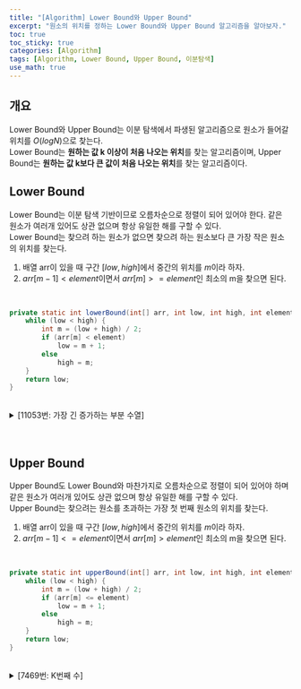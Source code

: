 ```yaml
---
title: "[Algorithm] Lower Bound와 Upper Bound"
excerpt: "원소의 위치를 정하는 Lower Bound와 Upper Bound 알고리즘을 알아보자."
toc: true
toc_sticky: true
categories: [Algorithm]
tags: [Algorithm, Lower Bound, Upper Bound, 이분탐색]
use_math: true
---
```


## 개요
Lower Bound와 Upper Bound는 이분 탐색에서 파생된 알고리즘으로 원소가 들어갈 위치를 $O(logN)$으로 찾는다. <br> 
Lower Bound는 **원하는 값 k 이상이 처음 나오는 위치**를 찾는 알고리즘이며, Upper Bound는 **원하는 값 k보다 큰 값이 처음 나오는 위치**를 찾는 알고리즘이다.

## Lower Bound
Lower Bound는 이분 탐색 기반이므로 오름차순으로 정렬이 되어 있어야 한다. 같은 원소가 여러개 있어도 상관 없으며 항상 유일한 해를 구할 수 있다. <br>
Lower Bound는 찾으려 하는 원소가 없으면 찾으려 하는 원소보다 큰 가장 작은 원소의 위치를 찾는다.

1. 배열 arr이 있을 때 구간 $[low, high]$에서 중간의 위치를 $m$이라 하자.
2. $arr[m-1] < element$이면서 $arr[m] >= element$인 최소의 m을 찾으면 된다.

<br>

```java
private static int lowerBound(int[] arr, int low, int high, int element) {
    while (low < high) {
        int m = (low + high) / 2;
        if (arr[m] < element)
            low = m + 1;
        else
            high = m;
    }	
    return low;
}
```

<br>

<details>
<summary p style="cursor:pointer">[11053번: 가장 긴 증가하는 부분 수열]</summary>
<div markdown="1">

<br>

<https://www.acmicpc.net/problem/11053>

<br>
LIS는 2차원 for문으로 *O(N<sup>2</sup>)* DP로 해결할 수도 있지만 Lower Bound를 통해 *O(N<sup>2</sup>)*을 *O(NlogN)*으로 낮출 수 있다. 

<details>
<summary p style="cursor:pointer">코드</summary>
<div markdown="1">

```java
import java.io.*;
import java.util.*;

public class Main {

    static FastIO io = new FastIO();
    static int[] arr, dp;
    
    public static void main(String... args) throws IOException {
        int N = io.nextInt();
        arr = new int[N + 1];   dp = new int[N + 1];
        for (int i = 1; i < N + 1; i++) {
            arr[i] = io.nextInt();
        }

        dp[1] = arr[1];
        int idx = 1;
        for (int i = 2; i < N + 1; i++) {
            if (dp[idx] < arr[i])
                dp[++idx] = arr[i];
            else
                dp[lowerBound(dp, 0, idx, arr[i])] = arr[i];
        }

        io.write(idx);
    }
    
    private static int lowerBound(int[] arr, int low, int high, int element) {
        while (low < high) {
            int m = (low + high) / 2;
            if (arr[m] < element)
                low = m + 1;
            else
                high = m;
        }
        return low;
    }

}

class FastIO { ... }	// 생략
```

</div>
</details>



</div>
</details>

<br>
<br>

## Upper Bound
Upper Bound도 Lower Bound와 마찬가지로 오름차순으로 정렬이 되어 있어야 하며 같은 원소가 여러개 있어도 상관 없으며 항상 유일한 해를 구할 수 있다. <br>
Upper Bound는 찾으려는 원소를 초과하는 가장 첫 번째 원소의 위치를 찾는다.

1. 배열 arr이 있을 때 구간 $[low, high]$에서 중간의 위치를 $m$이라 하자.
2. $arr[m-1] <= element$이면서 $arr[m] > element$인 최소의 m을 찾으면 된다.

<br>

```java
private static int upperBound(int[] arr, int low, int high, int element) {
	while (low < high) {
		int m = (low + high) / 2;
		if (arr[m] <= element)
			low = m + 1;
		else
			high = m;
	}
	return low;
}
```

<br>

<details>
<summary p style="cursor:pointer">[7469번: K번째 수]</summary>
<div markdown="1">

<br>

<https://www.acmicpc.net/problem/7469>

<br>
머지 소트 트리에서 정렬된 리스트에서 K번째 수를 찾을 때 Upper Bound로 K번째 수보다 작거나 같은 수의 개수를 찾는다. 즉 K번째 수를 의미한다.

<br>

<details>
<summary p style="cursor:pointer">코드</summary>
<div markdown="1">

```java
import java.io.*;
import java.util.*;

public class Main {

    static FastIO io = new FastIO();
    final static int INF = (int)1e6;
    static int n, m, h;
    static int[] arr;
    static List<List<Integer>> data;

    public static void main(String... args) throws IOException {
    	n = io.nextInt();	m = io.nextInt();
    	arr = new int[n + 1];
    	h = 1 << (int)Math.ceil(Math.log(n) / Math.log(2)) + 1;
    	data = new ArrayList<List<Integer>>();
    	for (int i = 0; i < h; i++) {
			data.add(new ArrayList<Integer>());
		}
    	StringBuilder res = new StringBuilder();
    	for (int i = 1; i < n + 1; i++) {
			arr[i] = io.nextInt();
			update(1, arr[i], i, 1, n);
		}
    	for (int i = 0; i < h; i++) {
			Collections.sort(data.get(i));
		}
    	
    	while (m-- > 0) {
    		int a = io.nextInt(), b = io.nextInt(), c = io.nextInt();
    		int l = -(int)1e9, r = (int)1e9;
    		while (l <= r) {
    			int m = (l + r) / 2;
    			if (get(1, m, a, b, 1, n) < c)
    				l = m + 1;
    			else
    				r = m - 1;
    		}
    		res.append(l).append('\n');
    	}

    	io.write(res);
    }
    
    private static int upperBound(List<Integer> list, int low, int high, int element) {
    	while (low < high) {
    		int m = (low + high) / 2;
    		if (list.get(m) > element)
    			high = m;
    		else
    			low = m + 1;
    	}
    	return low;
    }
    
    private static int get(int bucket, int val, int left, int right, int start, int end) {
    	if (left > end || right < start)
    		return 0;
    	if (left <= start && end <= right)
    		return upperBound(data.get(bucket), 0, data.get(bucket).size(), val);
    	int m = (start + end) / 2;
    	return get(bucket * 2, val, left, right, start, m) + get(bucket * 2 + 1, val, left, right, m + 1, end);
    }
    
    private static void update(int bucket, int val, int node, int start, int end) {
    	if (node < start || node > end)
    		return;
    	data.get(bucket).add(val);
    	if (start == end)
    		return;
    	int m = (start + end) / 2;
    	update(bucket * 2, val, node, start, m);
    	update(bucket * 2 + 1, val, node, m + 1, end);
    }
    
}

class FastIO { ... }	// 생략
```

</div>
</details>

</div>
</details>

<br>
<br>